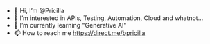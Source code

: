 - 👋 Hi, I’m @Pricilla
- 👀 I’m interested in APIs, Testing, Automation, Cloud and whatnot...
- 🌱 I’m currently learning "Generative AI"
- 📫 How to reach me https://direct.me/bpricilla

<!---
Pricilla09/Pricilla09 is a ✨ special ✨ repository because its `README.md` (this file) appears on your GitHub profile.
You can click the Preview link to take a look at your changes.
--->
